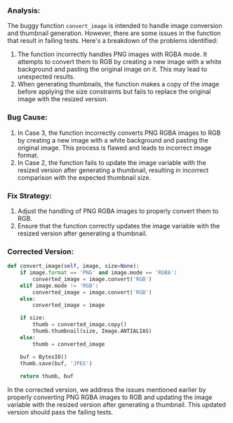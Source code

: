 ### Analysis:
The buggy function `convert_image` is intended to handle image conversion and thumbnail generation. However, there are some issues in the function that result in failing tests. Here's a breakdown of the problems identified:
1. The function incorrectly handles PNG images with RGBA mode. It attempts to convert them to RGB by creating a new image with a white background and pasting the original image on it. This may lead to unexpected results.
2. When generating thumbnails, the function makes a copy of the image before applying the size constraints but fails to replace the original image with the resized version.

### Bug Cause:
1. In Case 3, the function incorrectly converts PNG RGBA images to RGB by creating a new image with a white background and pasting the original image. This process is flawed and leads to incorrect image format.
2. In Case 2, the function fails to update the image variable with the resized version after generating a thumbnail, resulting in incorrect comparison with the expected thumbnail size.

### Fix Strategy:
1. Adjust the handling of PNG RGBA images to properly convert them to RGB.
2. Ensure that the function correctly updates the image variable with the resized version after generating a thumbnail.

### Corrected Version:
```python
def convert_image(self, image, size=None):
    if image.format == 'PNG' and image.mode == 'RGBA':
        converted_image = image.convert('RGB')
    elif image.mode != 'RGB':
        converted_image = image.convert('RGB')
    else:
        converted_image = image

    if size:
        thumb = converted_image.copy()
        thumb.thumbnail(size, Image.ANTIALIAS)
    else:
        thumb = converted_image

    buf = BytesIO()
    thumb.save(buf, 'JPEG')
    
    return thumb, buf
```

In the corrected version, we address the issues mentioned earlier by properly converting PNG RGBA images to RGB and updating the image variable with the resized version after generating a thumbnail. This updated version should pass the failing tests.